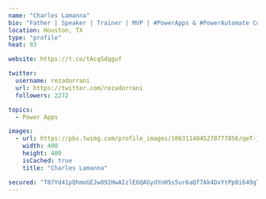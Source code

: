 ```yaml
---
name: "Charles Lamanna"
bio: "Father | Speaker | Trainer | MVP | #PowerApps & #PowerAutomate Community Super User | YouTuber Right-pointing triangle http://youtube.com/c/rezadorrani | Learn - Share - Clockwise rightwards and leftwards open circle arrows"
location: Houston, TX
type: "profile"
heat: 93

website: https://t.co/tAcqSdqguf

twitter:
  username: rezadorrani
  url: https://twitter.com/rezadorrani
  followers: 2272

topics:
  - Power Apps

images:
  - url: https://pbs.twimg.com/profile_images/1063114045270777856/qeT-jpWr_400x400.jpg
    width: 400
    height: 400
    isCached: true
    title: "Charles Lamanna"

secured: "T07Yd41pQhmoGEJw092HwAIzlE6QAGydYnH5s5ur6aQf7Ak4DxYtPp0i649gTIzVMI/9gpeLSBUh8fcLEb+EA+khvKmqnO78D40+gqnpLvJ26d8s+XdeRtwe34l9gxrJOGlvUwtmyG74vd16eAuGylFLvFx6wC1117K+myVC2HCfWk6yL/AlNzQLwwxNVHxkp1s+0jwTiXTFeWdK2ZAjjQcWuAja6+gcXP6puivHgc54yBhMaqGEu/LvcCxqMBrFiVWUshxjwS/asxkLXjXvHrmxt+OTP+8TRfU8gE1Uzy/+p9baCG6vToHF53WAOcMOHmyeD8OEuOD6ifXtftdZ9eYtK0yX7qtUz/bdRKeKSVcZde87YuXvLVIbjCvhVFbLNqZJ2NorQMr9NHk7o4SBkieWNjeWBiQ5Cps2rhu4bnM=;ZA3pzROmtrzRwyQXoqjtkg=="
---
```


